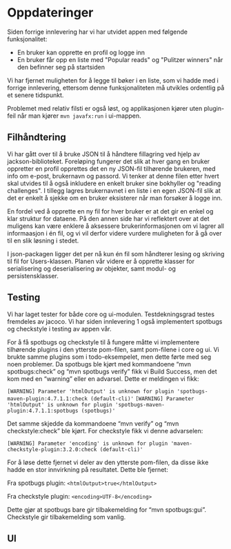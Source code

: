 # Oppdateringer 

Siden forrige innlevering har vi har utvidet appen med følgende funksjonalitet:
- En bruker kan opprette en profil og logge inn
- En bruker får opp en liste med "Popular reads" og "Pulitzer winners" når den befinner seg på startsiden

Vi har fjernet muligheten for å legge til bøker i en liste, som vi hadde med i forrige innlevering, ettersom denne funksjonaliteten må utvikles ordentlig på et senere tidspunkt. 

Problemet med relativ filsti er også løst, og applikasjonen kjører uten plugin-feil når man kjører `mvn javafx:run` i ui-mappen.

## Filhåndtering

Vi har gått over til å bruke JSON til å håndtere fillagring ved hjelp av jackson-biblioteket. Foreløping fungerer  det slik at hver gang en bruker oppretter en profil opprettes det en ny JSON-fil tilhørende brukeren, med info om e-post, brukernavn og passord. Vi tenker at denne filen etter hvert skal utvides til å også inkludere en enkelt bruker sine bokhyller og "reading challenges". I tillegg lagres brukernavnet i en liste i en egen JSON-fil slik at det er enkelt å sjekke om en bruker eksisterer når man forsøker å logge inn.

En fordel ved å opprette en ny fil for hver bruker er at det gir en enkel og klar struktur for dataene. På den annen side har vi reflektert over at det muligens kan være enklere å aksessere brukerinformasjonen om vi lagrer all informaasjon i én fil, og vi vil derfor videre vurdere muligheten for å gå over til en slik løsning i stedet.

I json-packagen ligger det per nå kun én fil som håndterer lesing og skriving til fil for Users-klassen. Planen vår videre er å opprette klasser for serialisering og deserialisering av objekter, samt modul- og persistensklasser.

## Testing 

Vi har laget tester for både core og ui-modulen. Testdekningsgrad testes fremdeles av jacoco. Vi har siden innlevering 1 også implementert spotbugs og checkstyle i testing av appen vår.

For å få spotbugs og checkstyle til å fungere måtte vi implementere tilhørende plugins i den ytterste pom-filen, samt pom-filene i core og ui. Vi brukte samme plugins som i todo-eksempelet, men dette førte med seg noen problemer. Da spotbugs ble kjørt med kommandoene “mvn spotbugs:check” og “mvn spotbugs verify” fikk vi Build Success, men det kom med en “warning” eller en advarsel. Dette er meldingen vi fikk: 

`[WARNING] Parameter 'htmlOutput' is unknown for plugin 'spotbugs-maven-plugin:4.7.1.1:check (default-cli)'`
`[WARNING] Parameter 'htmlOutput' is unknown for plugin 'spotbugs-maven-plugin:4.7.1.1:spotbugs (spotbugs)'`

Det samme skjedde da kommandoene “mvn verify” og “mvn checkstyle:check” ble kjørt. For checkstyle fikk vi denne advarselen: 

`[WARNING] Parameter 'encoding' is unknown for plugin 'maven-checkstyle-plugin:3.2.0:check (default-cli)'`

For å løse dette fjernet vi deler av den ytterste pom-filen, da disse ikke hadde en stor innvirkning på resultatet. Dette ble fjernet: 

Fra spotbugs plugin:
`<htmlOutput>true</htmlOutput>`

Fra checkstyle plugin:
`<encoding>UTF-8</encoding>`

Dette gjør at spotbugs bare gir tilbakemelding for “mvn spotbugs:gui”. Checkstyle gir tilbakemelding som vanlig.


## UI






